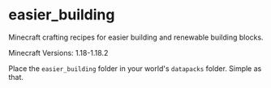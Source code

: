 # easier_building
Minecraft crafting recipes for easier building and renewable building blocks.

Minecraft Versions: 1.18-1.18.2

Place the `easier_building` folder in your world's `datapacks` folder. Simple as that.

